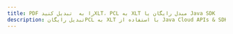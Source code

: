 ---title: PDF را به  تبدیل کنیدXLT، PCL به XLT مبدل رایگان یا Java SDKdescription: تبدیل رایگانPCL به XLT با استفاده از Java Cloud APIs & SDK همچنین اسناد PDF را در Cloud ایجاد، ویرایش و رندر کنید.---